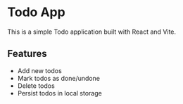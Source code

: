 # Todo App

This is a simple Todo application built with React and Vite.

## Features

- Add new todos
- Mark todos as done/undone
- Delete todos
- Persist todos in local storage
